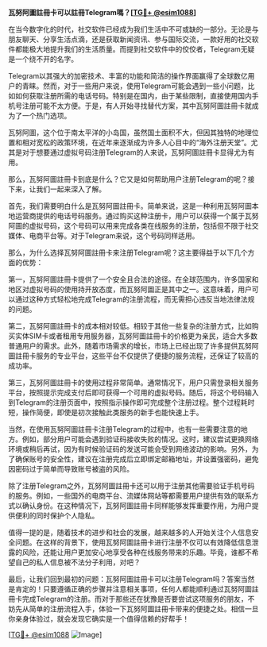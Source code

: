 **瓦努阿圖註冊卡可以註冊Telegram嗎？[[TG💪+ @esim1088](https://t.me/s/esim1088)]**

在当今数字化的时代，社交软件已经成为我们生活中不可或缺的一部分。无论是与朋友聊天、分享生活点滴，还是获取新闻资讯、参与国际交流，一款好用的社交软件都能极大地提升我们的生活质量。而提到社交软件中的佼佼者，Telegram无疑是一个绕不开的名字。

Telegram以其强大的加密技术、丰富的功能和简洁的操作界面赢得了全球数亿用户的青睐。然而，对于一些用户来说，使用Telegram可能会遇到一些小问题，比如如何获取注册所需的电话号码。特别是在国内，由于某些限制，直接使用国内手机号注册可能不太方便。于是，有人开始寻找替代方案，其中瓦努阿圖註冊卡就成为了一个热门选项。

瓦努阿圖，这个位于南太平洋的小岛国，虽然国土面积不大，但因其独特的地理位置和相对宽松的政策环境，在近年来逐渐成为许多人心目中的“海外注册天堂”。尤其是对于想要通过虚拟号码注册Telegram的人来说，瓦努阿圖註冊卡显得尤为有用。

那么，瓦努阿圖註冊卡到底是什么？它又是如何帮助用户注册Telegram的呢？接下来，让我们一起来深入了解。

首先，我们需要明白什么是瓦努阿圖註冊卡。简单来说，这是一种利用瓦努阿圖本地运营商提供的电话号码服务。通过购买这种注册卡，用户可以获得一个属于瓦努阿圖的虚拟号码，这个号码可以用来完成各类在线服务的注册，包括但不限于社交媒体、电商平台等。对于Telegram来说，这个号码同样适用。

那么，为什么选择瓦努阿圖註冊卡来注册Telegram呢？这主要得益于以下几个方面的优势：

第一，瓦努阿圖註冊卡提供了一个安全且合法的途径。在全球范围内，许多国家和地区对虚拟号码的使用持开放态度，而瓦努阿圖正是其中之一。这意味着，用户可以通过这种方式轻松地完成Telegram的注册流程，而无需担心违反当地法律法规的问题。

第二，瓦努阿圖註冊卡的成本相对较低。相较于其他一些复杂的注册方式，比如购买实体SIM卡或者租用专用服务器，瓦努阿圖註冊卡的价格更为亲民，适合大多数普通用户的需求。此外，随着市场需求的增长，市场上已经出现了许多提供瓦努阿圖註冊卡服务的专业平台，这些平台不仅提供了便捷的服务流程，还保证了较高的成功率。

第三，瓦努阿圖註冊卡的使用过程非常简单。通常情况下，用户只需登录相关服务平台，按照提示完成支付后即可获得一个可用的虚拟号码。随后，将这个号码输入到Telegram的注册页面中，按照指示操作即可完成整个注册过程。整个过程耗时短，操作简便，即使是初次接触此类服务的新手也能快速上手。

当然，在使用瓦努阿圖註冊卡注册Telegram的过程中，也有一些需要注意的地方。例如，部分用户可能会遇到验证码接收失败的情况。这时，建议尝试更换网络环境或稍后再试，因为有时候验证码的发送可能会受到网络波动的影响。另外，为了确保账号的安全性，建议在注册完成后立即绑定邮箱地址，并设置强密码，避免因密码过于简单而导致账号被盗的风险。

除了注册Telegram之外，瓦努阿圖註冊卡还可以用于注册其他需要验证手机号码的服务。例如，一些国外的电商平台、流媒体网站等都需要用户提供有效的联系方式以确认身份。在这种情况下，瓦努阿圖註冊卡同样能够发挥重要作用，为用户提供便利的同时保护个人隐私。

值得一提的是，随着技术的进步和社会的发展，越来越多的人开始关注个人信息安全问题。在这样的背景下，使用瓦努阿圖註冊卡进行注册不仅可以有效降低信息泄露的风险，还能让用户更加安心地享受各种在线服务带来的乐趣。毕竟，谁都不希望自己的私人信息被不法分子利用，对吧？

最后，让我们回到最初的问题：瓦努阿圖註冊卡可以注册Telegram吗？答案当然是肯定的！只要遵循正确的步骤并注意相关事项，任何人都能顺利通过瓦努阿圖註冊卡完成Telegram的注册。而对于那些还在犹豫是否要尝试这项服务的朋友，不妨先从简单的注册流程入手，体验一下瓦努阿圖註冊卡带来的便捷之处。相信一旦你亲身体验过，就会发现它确实是一个值得信赖的好帮手！

[[TG💪+ @esim1088](https://t.me/s/esim1088) ![Image](https://i.postimg.cc/4NQfJmqS/Snipaste-2025-05-13-00-14-12.png)]